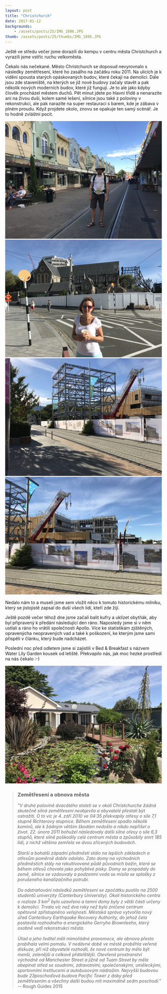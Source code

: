 ```yaml
---
layout: post
title: "Christchurch"
date: 2017-01-12
backgrounds:
    - /assets/posts/25/IMG_1896.JPG
thumb: /assets/posts/25/thumbs/IMG_1895.JPG
---
```


Ještě ve středu večer jsme dorazili do kempu v centru města Christchurch a vyrazili jsme vstříc ruchu velkoměsta.

Čekalo nás nečekané. Město Christchurch se doposud nevyrovnalo s následky zemětřesení, které ho zasálho na začátku roku 2011. Na ulicích je k vidění spousta starých opáskovaných budov, které čekají na demolici. Dále jsou zde staveniště, na kterých se již nové budovy začaly stavět a pak několik nových moderních budov, které již fungují. Je to ale jako kdyby člověk procházel městem duchů. Pět minut jdete po hlavní třídě a nenarazíte ani na živou duši, kolem samé lešení, silnice jsou také z poloviny v rekonstrukci, ale pak narazíte na super restauraci s barem, kde je zábava v plném proudu. Když projdete okolo, znovu se opakuje ten samý scénář. Je to hodně zvláštní pocit.

<a href="/assets/posts/25/IMG_1892.JPG" title="Nákupní třída">
	<img src="/assets/posts/25/thumbs/IMG_1892.JPG">
</a>

<a href="/assets/posts/25/IMG_1893.JPG" title="Cathedral Square">
	<img src="/assets/posts/25/thumbs/IMG_1893.JPG">
</a>

<a href="/assets/posts/25/IMG_1895.JPG" title="Jako na staveništi">
	<img src="/assets/posts/25/thumbs/IMG_1895.JPG">
</a>

<a href="/assets/posts/25/IMG_1896.JPG" title="Jako na staveništi">
	<img src="/assets/posts/25/thumbs/IMG_1896.JPG">
</a>

Nedalo nám to a museli jsme sem vložit něco k tomuto historickému milníku, který se jistojistě zapsal do duší všech lidí, kteří zde žijí.

Ještě pozdě večer téhož dne jsme začali balit kufry a uklízet obytňák, aby byl připravený k předání následující den ráno. Naposledy jsme si v něm ustlali a ráno ho vrátili společnosti Apollo. Více ke statistikám zjištěných, opravenýcha neopravených vad a také k poškození, ke kterým jsme sami přispěli v článku, který bude nadcházet.

Poslední noc před odletem jsme si zajistili v Bed & Breakfast s názvem Water Lily Garden kousek od letiště. Překvapilo nás, jak moc hezké prostředí na nás čekalo :-)

<a href="/assets/posts/25/IMG_1916.JPG" title="Naše poslední noc na Zélandu">
	<img src="/assets/posts/25/thumbs/IMG_1916.JPG">
</a>

> ### Zemětřesení a obnova města
> *"V druhé polovině dvacátého století se v okolí Christchurche žádná skutečně silná zemětřesení neobjevila a obyvatelé přestali být ostražití. O to víc je 4. září 2010 ve 04:35 překvapily otřesy o síle 7,1 stupně Richterovy stupnice. Během zemětřesení spadlo několik komínů, ale k žádným větším škodám nedošlo a nikdo nepřišel o život. 22. února 2011 bohužel následovaly další silné ořesy o síle 6,3 stupňů, které silně poškodily celé centrum města a způsobily smrt 185 lidí, z nichž většina zemřela ve dvou zřícených budovách. <br><br>
Starší a bohatší západní předměstí stálo na lepších základech a otřesům poměrně dobře odolalo. Zato domy na východních předměstích stály na rekultivované půdě původních bažin, která se během otřesů chovala jako pohyblivé písky. Domy se propadaly do země, silnice se vzdouvaly a podzemní voda se mísila se splašky z porušeného kanalizačního potrubí. <br><br>
Do odstraňování následků zemětřesení se zpočátku pustilo na 2500 studentů univerzity (Canterbury University). Okolí historického centra o rozloze 3 km<sup>2</sup> bylo uzavřeno a tamní domy byly z větší části určeny k demolici. Trvalo víc než dva roky než bylo zničené centrum opětovně zpřístupněno veřejnosti. Městská správa vytvořila nový úřad Canterbury Earthquake Recovery Authority, do jehož čela postavila rozhodného a energického Gerryho Brownleeho, který osobně vedl rekonstrukci města. <br><br>
Úřad a jeho ředitel měli mimořádné pravomoce, ale obnova přesto probíhala velmi pomalu. V nedávné době ve městě proběhla veřená diskuze, při níž obyvatelé rozhodli, že nové centrum by mělo být menší, zelenější a celkově přátelštější. Otevřená prostranství východně od Manchester Street a jižně od Tuam Street by měla obepínat střed se soudními, zdravotními, společenskými, uměleckými, sportovními institucemi a autobusovým nádražím. Nejvyšší budovou bude 23poschoďová budova Pacific Tower z doby před zemětřesením a všechny další budou mít maximálně sedm poschodí."*
> <br> -- Rough Guides 2015
